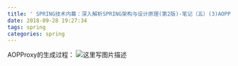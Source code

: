 ```yaml
---
title: ' SPRING技术内幕：深入解析SPRING架构与设计原理(第2版)-笔记（五）(3)AOPProxy的生成过程'
date: 2018-09-28 19:27:34
tags: spring
categories: spring
---
```

AOPProxy的生成过程：
![这里写图片描述](20150519215814452.png)
